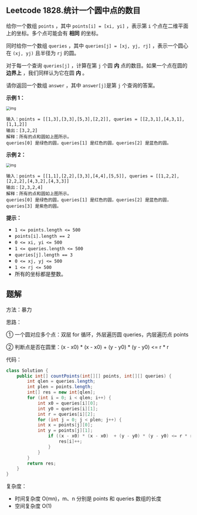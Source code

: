 ## Leetcode 1828.统计一个圆中点的数目

给你一个数组 `points` ，其中 `points[i] = [xi, yi]` ，表示第 `i` 个点在二维平面上的坐标。多个点可能会有 **相同** 的坐标。

同时给你一个数组 `queries` ，其中 `queries[j] = [xj, yj, rj]` ，表示一个圆心在 `(xj, yj)` 且半径为 `rj` 的圆。

对于每一个查询 `queries[j]` ，计算在第 `j` 个圆 **内** 点的数目。如果一个点在圆的 **边界上** ，我们同样认为它在圆 **内** 。

请你返回一个数组 `answer` ，其中 `answer[j]`是第 `j` 个查询的答案。

**示例 1：**

<img src="https://assets.leetcode.com/uploads/2021/03/25/chrome_2021-03-25_22-34-16.png" alt="img" style="zoom:67%;" />

```
输入：points = [[1,3],[3,3],[5,3],[2,2]], queries = [[2,3,1],[4,3,1],[1,1,2]]
输出：[3,2,2]
解释：所有的点和圆如上图所示。
queries[0] 是绿色的圆，queries[1] 是红色的圆，queries[2] 是蓝色的圆。
```

**示例 2：**

<img src="https://assets.leetcode.com/uploads/2021/03/25/chrome_2021-03-25_22-42-07.png" alt="img" style="zoom:67%;" />

```
输入：points = [[1,1],[2,2],[3,3],[4,4],[5,5]], queries = [[1,2,2],[2,2,2],[4,3,2],[4,3,3]]
输出：[2,3,2,4]
解释：所有的点和圆如上图所示。
queries[0] 是绿色的圆，queries[1] 是红色的圆，queries[2] 是蓝色的圆，queries[3] 是紫色的圆。
```

 

**提示：**

- `1 <= points.length <= 500`
- `points[i].length == 2`
- `0 <= xi, yi <= 500`
- `1 <= queries.length <= 500`
- `queries[j].length == 3`
- `0 <= xj, yj <= 500`
- `1 <= rj <= 500`
- 所有的坐标都是整数。



## 题解

方法：暴力

思路：

①  一个圆对应多个点：双层 for 循环，外层遍历圆 queries，内层遍历点 points

②  判断点是否在圆里：(x - x0) * (x - x0)  + (y - y0) * (y - y0) <= r * r

代码：

```java
class Solution {
    public int[] countPoints(int[][] points, int[][] queries) {
        int qlen = queries.length;
        int plen = points.length;
        int[] res = new int[qlen];
        for (int i = 0; i < qlen; i++) {
            int x0 = queries[i][0];
            int y0 = queries[i][1];
            int r = queries[i][2];
            for (int j = 0; j < plen; j++) {
            int x = points[j][0];
            int y = points[j][1];       
                if ((x - x0) * (x - x0)  + (y - y0) * (y - y0) <= r * r) {
                    res[i]++;
                }
            }
        }
        return res;
    }
}
```

复杂度：

- 时间复杂度 O(mn)，m、n 分别是 points 和 queries 数组的长度
- 空间复杂度 O(1)